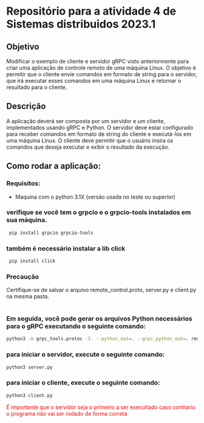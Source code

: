 # Repositório para a atividade 4 de Sistemas distribuidos 2023.1

## Objetivo

Modificar o exemplo de cliente e servidor gRPC visto anteriormente para criar uma aplicação de controle remoto de uma máquina Linux. O objetivo é permitir que o cliente envie comandos em formato de string para o servidor, que irá executar esses comandos em uma máquina Linux e retornar o resultado para o cliente.

## Descrição

A aplicação deverá ser composta por um servidor e um cliente, implementados usando gRPC e Python. O servidor deve estar configurado para receber comandos em formato de string do cliente e executá-los em uma máquina Linux. O cliente deve permitir que o usuário insira os comandos que deseja executar e exibir o resultado da execução.

## Como rodar a aplicação:

### Requisitos:
* Maquina com o python 3.1X (versão usada no teste ou superior)

### verifique se você tem o grpcio e o grpcio-tools instalados em sua máquina.

```bash
 pip install grpcio grpcio-tools
```

### também é necessário instalar a lib click

```bash
 pip install click
```

### Precaução 
Certifique-se de salvar o arquivo remote_control.proto, server.py e client.py na mesma pasta. <br></br>

### Em seguida, você pode gerar os arquivos Python necessários para o gRPC executando o seguinte comando: 

``` bash
python3 -m grpc_tools.protoc -I. --python_out=. --grpc_python_out=. remote_control.proto
```

### para iniciar o servidor, execute o seguinte comando:

```bash
python3 server.py
```

### para iniciar o cliente, execute o seguinte comando:

```bash
python3 client.py
```

<span style="color: red;">É importante que o servidor seja o primeiro a ser execultado caso contrario o programa não vai ser rodado de forma correta</span>


